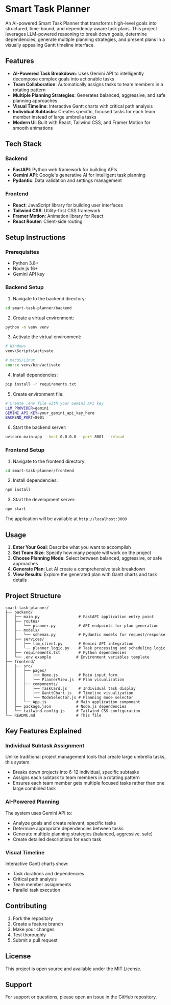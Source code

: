 # Smart Task Planner

An AI-powered Smart Task Planner that transforms high-level goals into structured, time-bound, and dependency-aware task plans. This project leverages LLM-powered reasoning to break down goals, determine dependencies, generate multiple planning strategies, and present plans in a visually appealing Gantt timeline interface.

## Features

- **AI-Powered Task Breakdown**: Uses Gemini API to intelligently decompose complex goals into actionable tasks
- **Team Collaboration**: Automatically assigns tasks to team members in a rotating pattern
- **Multiple Planning Strategies**: Generates balanced, aggressive, and safe planning approaches
- **Visual Timeline**: Interactive Gantt charts with critical path analysis
- **Individual Subtasks**: Creates specific, focused tasks for each team member instead of large umbrella tasks
- **Modern UI**: Built with React, Tailwind CSS, and Framer Motion for smooth animations

## Tech Stack

### Backend
- **FastAPI**: Python web framework for building APIs
- **Gemini API**: Google's generative AI for intelligent task planning
- **Pydantic**: Data validation and settings management

### Frontend
- **React**: JavaScript library for building user interfaces
- **Tailwind CSS**: Utility-first CSS framework
- **Framer Motion**: Animation library for React
- **React Router**: Client-side routing

## Setup Instructions

### Prerequisites
- Python 3.8+
- Node.js 16+
- Gemini API key

### Backend Setup

1. Navigate to the backend directory:
```bash
cd smart-task-planner/backend
```

2. Create a virtual environment:
```bash
python -m venv venv
```

3. Activate the virtual environment:
```bash
# Windows
venv\Scripts\activate

# macOS/Linux
source venv/bin/activate
```

4. Install dependencies:
```bash
pip install -r requirements.txt
```

5. Create environment file:
```bash
# Create .env file with your Gemini API key
LLM_PROVIDER=gemini
GEMINI_API_KEY=your_gemini_api_key_here
BACKEND_PORT=8001
```

6. Start the backend server:
```bash
uvicorn main:app --host 0.0.0.0 --port 8001 --reload
```

### Frontend Setup

1. Navigate to the frontend directory:
```bash
cd smart-task-planner/frontend
```

2. Install dependencies:
```bash
npm install
```

3. Start the development server:
```bash
npm start
```

The application will be available at `http://localhost:3000`

## Usage

1. **Enter Your Goal**: Describe what you want to accomplish
2. **Set Team Size**: Specify how many people will work on the project
3. **Choose Planning Mode**: Select between balanced, aggressive, or safe approaches
4. **Generate Plan**: Let AI create a comprehensive task breakdown
5. **View Results**: Explore the generated plan with Gantt charts and task details

## Project Structure

```
smart-task-planner/
├── backend/
│   ├── main.py                 # FastAPI application entry point
│   ├── routes/
│   │   └── planner.py          # API endpoints for plan generation
│   ├── models/
│   │   └── schemas.py          # Pydantic models for request/response
│   ├── services/
│   │   ├── llm_client.py       # Gemini API integration
│   │   └── planner_logic.py    # Task processing and scheduling logic
│   ├── requirements.txt        # Python dependencies
│   └── .env.example           # Environment variables template
├── frontend/
│   ├── src/
│   │   ├── pages/
│   │   │   ├── Home.js         # Main input form
│   │   │   └── PlannerView.js  # Plan visualization
│   │   ├── components/
│   │   │   ├── TaskCard.js     # Individual task display
│   │   │   ├── GanttChart.js   # Timeline visualization
│   │   │   └── ModeSelector.js # Planning mode selector
│   │   └── App.js             # Main application component
│   ├── package.json           # Node.js dependencies
│   └── tailwind.config.js     # Tailwind CSS configuration
└── README.md                  # This file
```

## Key Features Explained

### Individual Subtask Assignment
Unlike traditional project management tools that create large umbrella tasks, this system:
- Breaks down projects into 6-12 individual, specific subtasks
- Assigns each subtask to team members in a rotating pattern
- Ensures each team member gets multiple focused tasks rather than one large combined task

### AI-Powered Planning
The system uses Gemini API to:
- Analyze goals and create relevant, specific tasks
- Determine appropriate dependencies between tasks
- Generate multiple planning strategies (balanced, aggressive, safe)
- Create detailed descriptions for each task

### Visual Timeline
Interactive Gantt charts show:
- Task durations and dependencies
- Critical path analysis
- Team member assignments
- Parallel task execution

## Contributing

1. Fork the repository
2. Create a feature branch
3. Make your changes
4. Test thoroughly
5. Submit a pull request

## License

This project is open source and available under the MIT License.

## Support

For support or questions, please open an issue in the GitHub repository.